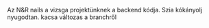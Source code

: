 Az N&R nails a vizsga projektünknek a backend kódja. Szia kókányolj nyugodtan.
kacsa változas a branchről
